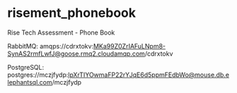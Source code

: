 # risement_phonebook
Rise Tech Assessment - Phone Book

RabbitMQ:
amqps://cdrxtokv:MKa99Z0ZrIAFuLNpm8-SynAS2rmfLwfJ@goose.rmq2.cloudamqp.com/cdrxtokv

PostgreSQL:
postgres://mczjfydp:lpXrTIYOwmaFP22rYJqE6d5ppmFEdbWo@mouse.db.elephantsql.com/mczjfydp



